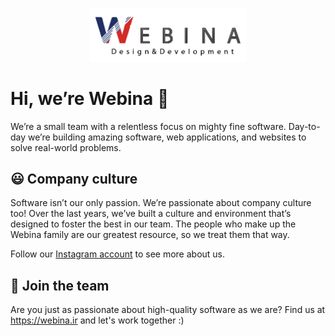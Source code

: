 <p align="center">
  <img 
    width="250"
    src="https://raw.githubusercontent.com/webina-team/.github/main/profile/webina-logo.png"
  >
</p>

# Hi, we’re Webina 👋

We’re a small team with a relentless focus on mighty fine software. Day-to-day we’re building amazing software, web applications, and websites to solve real-world problems.

## 😃 Company culture

Software isn’t our only passion. We’re passionate about company culture too! Over the last years, we’ve built a culture and environment that’s designed to foster the best in our team. The people who make up the Webina family are our greatest resource, so we treat them that way.

Follow our [Instagram account](https://www.instagram.com/webina.ir/) to see more about us.

## 🤙 Join the team

Are you just as passionate about high-quality software as we are? Find us at https://webina.ir and let's work together :)
